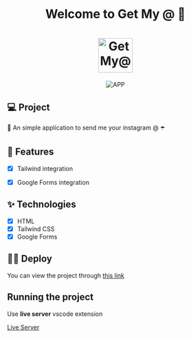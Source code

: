 
<h1 align="center">
  Welcome to Get My @ 👋
</h1>
<h1 align="center">
 <img alt="GetMy@" height="80" title="" src="https://i.imgur.com/ulOrLb8.png" />
</h1>

<p align="center">

 <img src="https://i.imgur.com/yXT5jsG.png" alt="APP"/>
</p>



## 💻 Project
📱 An simple application to send me your instagram @ ☂️

## 🔨 Features

- [X] Tailwind integration
- [X] Google Forms integration


## ✨ Technologies

- [X] HTML
- [X] Tailwind CSS 
- [X] Google Forms

## 🧑‍🚀 Deploy

You can view the project through [this link](https://www.figma.com/file/HhBDkd4v1XesZIYkZ3fFWp/PlantManager)


## Running the project

Use **live server** vscode extension

[Live Server](https://marketplace.visualstudio.com/items?itemName=ritwickdey.LiveServer)



